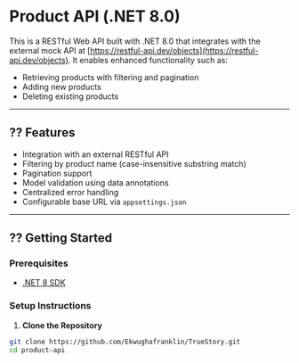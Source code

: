 # Product API (.NET 8.0)

This is a RESTful Web API built with .NET 8.0 that integrates with the external mock API at [https://restful-api.dev/objects](https://restful-api.dev/objects). It enables enhanced functionality such as:

- Retrieving products with filtering and pagination
- Adding new products
- Deleting existing products

---

## ?? Features

- Integration with an external RESTful API
- Filtering by product name (case-insensitive substring match)
- Pagination support
- Model validation using data annotations
- Centralized error handling
- Configurable base URL via `appsettings.json`

---

## ?? Getting Started

### Prerequisites

- [.NET 8 SDK](https://dotnet.microsoft.com/en-us/download/dotnet/8.0)

### Setup Instructions

1. **Clone the Repository**

```bash
git clone https://github.com/Ekwughafranklin/TrueStory.git
cd product-api
